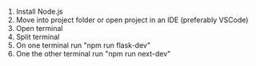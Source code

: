 1. Install Node.js
2. Move into project folder or open project in an IDE (preferably VSCode)
3. Open terminal
4. Split terminal
5. On one terminal run "npm run flask-dev"
6. One the other terminal run "npm run next-dev"
